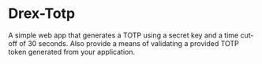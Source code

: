 # Drex-Totp
A simple web app that generates a TOTP using a secret key and a time cut-off of 30 seconds. Also provide a means of validating a provided TOTP token generated from your application.
